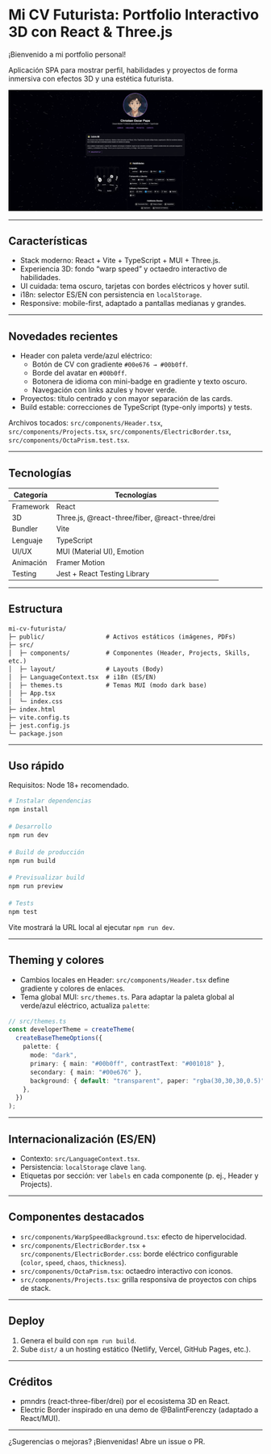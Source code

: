# Mi CV Futurista: Portfolio Interactivo 3D con React & Three.js

¡Bienvenido a mi portfolio personal!

Aplicación SPA para mostrar perfil, habilidades y proyectos de forma inmersiva con efectos 3D y una estética futurista.

![CV Futurista Screenshot](public/CV-app.png)

---

## Características

- Stack moderno: React + Vite + TypeScript + MUI + Three.js.
- Experiencia 3D: fondo “warp speed” y octaedro interactivo de habilidades.
- UI cuidada: tema oscuro, tarjetas con bordes eléctricos y hover sutil.
- i18n: selector ES/EN con persistencia en `localStorage`.
- Responsive: mobile-first, adaptado a pantallas medianas y grandes.

---

## Novedades recientes

- Header con paleta verde/azul eléctrico:
  - Botón de CV con gradiente `#00e676 → #00b0ff`.
  - Borde del avatar en `#00b0ff`.
  - Botonera de idioma con mini-badge en gradiente y texto oscuro.
  - Navegación con links azules y hover verde.
- Proyectos: título centrado y con mayor separación de las cards.
- Build estable: correcciones de TypeScript (type-only imports) y tests.

Archivos tocados: `src/components/Header.tsx`, `src/components/Projects.tsx`, `src/components/ElectricBorder.tsx`, `src/components/OctaPrism.test.tsx`.

---

## Tecnologías

| Categoría   | Tecnologías |
|-------------|-------------|
| Framework   | React |
| 3D          | Three.js, @react-three/fiber, @react-three/drei |
| Bundler     | Vite |
| Lenguaje    | TypeScript |
| UI/UX       | MUI (Material UI), Emotion |
| Animación   | Framer Motion |
| Testing     | Jest + React Testing Library |

---

## Estructura

```
mi-cv-futurista/
├─ public/                 # Activos estáticos (imágenes, PDFs)
├─ src/
│  ├─ components/          # Componentes (Header, Projects, Skills, etc.)
│  ├─ layout/              # Layouts (Body)
│  ├─ LanguageContext.tsx  # i18n (ES/EN)
│  ├─ themes.ts            # Temas MUI (modo dark base)
│  ├─ App.tsx
│  └─ index.css
├─ index.html
├─ vite.config.ts
├─ jest.config.js
└─ package.json
```

---

## Uso rápido

Requisitos: Node 18+ recomendado.

```bash
# Instalar dependencias
npm install

# Desarrollo
npm run dev

# Build de producción
npm run build

# Previsualizar build
npm run preview

# Tests
npm test
```

Vite mostrará la URL local al ejecutar `npm run dev`.

---

## Theming y colores

- Cambios locales en Header: `src/components/Header.tsx` define gradiente y colores de enlaces.
- Tema global MUI: `src/themes.ts`. Para adaptar la paleta global al verde/azul eléctrico, actualiza `palette`:

```ts
// src/themes.ts
const developerTheme = createTheme(
  createBaseThemeOptions({
    palette: {
      mode: "dark",
      primary: { main: "#00b0ff", contrastText: "#001018" },
      secondary: { main: "#00e676" },
      background: { default: "transparent", paper: "rgba(30,30,30,0.5)" },
    },
  })
);
```

---

## Internacionalización (ES/EN)

- Contexto: `src/LanguageContext.tsx`.
- Persistencia: `localStorage` clave `lang`.
- Etiquetas por sección: ver `labels` en cada componente (p. ej., Header y Projects).

---

## Componentes destacados

- `src/components/WarpSpeedBackground.tsx`: efecto de hipervelocidad.
- `src/components/ElectricBorder.tsx` + `src/components/ElectricBorder.css`: borde eléctrico configurable (`color`, `speed`, `chaos`, `thickness`).
- `src/components/OctaPrism.tsx`: octaedro interactivo con iconos.
- `src/components/Projects.tsx`: grilla responsiva de proyectos con chips de stack.

---

## Deploy

1) Genera el build con `npm run build`.
2) Sube `dist/` a un hosting estático (Netlify, Vercel, GitHub Pages, etc.).

---

## Créditos

- pmndrs (react-three-fiber/drei) por el ecosistema 3D en React.
- Electric Border inspirado en una demo de @BalintFerenczy (adaptado a React/MUI).

---

¿Sugerencias o mejoras? ¡Bienvenidas! Abre un issue o PR.

